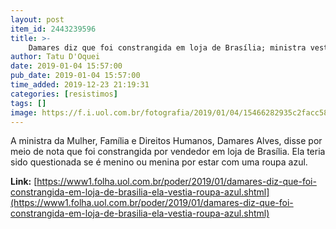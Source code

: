```yaml
---
layout: post
item_id: 2443239596
title: >-
    Damares diz que foi constrangida em loja de Brasília; ministra vestia roupa azul
author: Tatu D'Oquei
date: 2019-01-04 15:57:00
pub_date: 2019-01-04 15:57:00
time_added: 2019-12-23 21:19:31
categories: [resistimos]
tags: []
image: https://f.i.uol.com.br/fotografia/2019/01/04/15466282935c2facc587a1f_1546628293_3x2_rt.jpg
---
```


A ministra da Mulher, Família e Direitos Humanos, Damares Alves, disse por meio de nota que foi constrangida por vendedor em loja de Brasília. Ela teria sido questionada se é menino ou menina por estar com uma roupa azul.

**Link:** [https://www1.folha.uol.com.br/poder/2019/01/damares-diz-que-foi-constrangida-em-loja-de-brasilia-ela-vestia-roupa-azul.shtml](https://www1.folha.uol.com.br/poder/2019/01/damares-diz-que-foi-constrangida-em-loja-de-brasilia-ela-vestia-roupa-azul.shtml)


